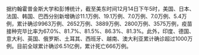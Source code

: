 据约翰霍普金斯大学和彭博统计，截至美东时间12月14日下午5时，美国、日本、法国、韩国、巴西分别新增确诊11.1万例、19.1万例、7.0万例、7.0万例、5.4万例，累计确诊9963万例、2652万例、3889万例、2800万例、3575万例，疫苗接种完毕比率为67.0%、81.7%、81.5%、86.3%、81.3%。此外，印度、德国、意大利、英国、俄罗斯、土耳其、西班牙、越南、澳大利亚累计确诊超过1000万例。目前全球累计确诊6.51亿例，累计死亡666万例。